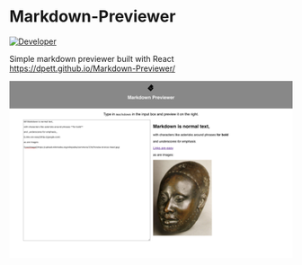 # Markdown-Previewer
[![Developer](https://img.shields.io/badge/Developer-dpett-red.svg)](http://dillonpetito.ml/)

Simple markdown previewer built with React
https://dpett.github.io/Markdown-Previewer/

![screenshot](screenshot.png)
